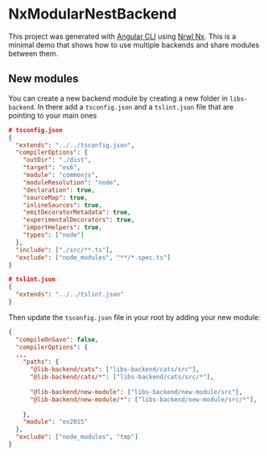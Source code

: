 # NxModularNestBackend

This project was generated with [Angular CLI](https://github.com/angular/angular-cli) using [Nrwl Nx](https://nrwl.io/nx).
This is a minimal demo that shows how to use multiple backends and share modules between them. 

## New modules

You can create a new backend module by creating a new folder in `libs-backend`. In there add a `tsconfig.json` and a `tslint.json` file that are pointing to your main ones

``` json
# tsconfig.json	
{
  "extends": "../../tsconfig.json",
  "compilerOptions": {
    "outDir": "./dist",
    "target": "es6",
    "module": "commonjs",
    "moduleResolution": "node",
    "declaration": true,
    "sourceMap": true,
    "inlineSources": true,
    "emitDecoratorMetadata": true,
    "experimentalDecorators": true,
    "importHelpers": true,
    "types": ["node"]
  },
  "include": ["./src/**.ts"],
  "exclude": ["node_modules", "**/*.spec.ts"]
}

# tslint.json
{
  "extends": "../../tslint.json"
}
```

Then update the `tsconfig.json` file in your root by adding your new module: 

``` json
{
  "compileOnSave": false,
  "compilerOptions": {
  ...
    "paths": {
      "@lib-backend/cats": ["libs-backend/cats/src"],
      "@lib-backend/cats/*": ["libs-backend/cats/src/*"],
     
      "@lib-backend/new-module": ["libs-backend/new-module/src"],
      "@lib-backend/new-module/*": ["libs-backend/new-module/src/*"],
     
    },
    "module": "es2015"
  },
  "exclude": ["node_modules", "tmp"]
}
```
